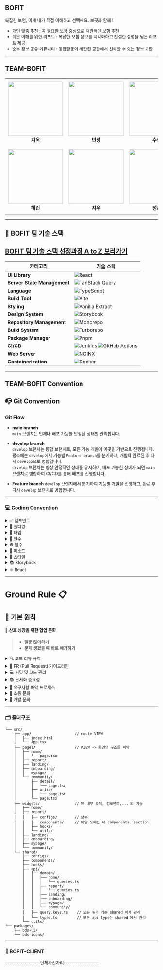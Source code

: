 ## BOFIT

복잡한 보험, 이제 내가 직접 이해하고 선택해요. 보핏과 함께 !

- 개인 맞춤 추천 : 꼭 필요한 보장 중심으로 객관적인 보험 추천
- 쉬운 이해를 위한 리포트 : 복잡한 보험 정보를 시각화하고 친절한 설명을 담은 리포트 제공
- 순수 정보 공유 커뮤니티 : 영업활동이 제한된 공간에서 신뢰할 수 있는 정보 교환

---

## TEAM-BOFIT

<table>
  <tr>
    <td align="center" style="padding:10px">
      <img src="https://github.com/user-attachments/assets/4ec0818a-af14-4f99-b375-c8f8b0010ffc" width="180"/><br/>
      <strong>지욱</strong>
    </td>
    <td align="center" style="padding:10px">
      <img src="https://github.com/user-attachments/assets/2a71e714-5c81-4006-920d-b0cd8e8e763e" width="180"/><br/>
      <strong>민정</strong>
    </td>
    <td align="center" style="padding:10px">
      <img src="https://github.com/user-attachments/assets/fd7af9db-28d2-47aa-b135-dbec20098802" width="180"/><br/>
      <strong>수정</strong>
    </td>
  </tr>
  <tr>
    <td align="center" style="padding:10px">
      <img src="https://github.com/user-attachments/assets/d1de16ad-fc75-42af-8018-a7ad3e46c17a" width="180"/><br/>
      <strong>혜린</strong>
    </td>
    <td align="center" style="padding:10px">
      <img src="https://github.com/user-attachments/assets/9fc08995-2cbc-42d3-98c5-6547a49aa883" width="180"/><br/>
      <strong>지우</strong>
    </td>
    <td align="center" style="padding:10px">
      <img src="https://github.com/user-attachments/assets/fd685533-3eda-4f9a-b870-07d0a8238bba" width="180"/><br/>
      <strong>정훈</strong>
    </td>
  </tr>
</table>

---

## 🚀 BOFIT 팀 기술 스택

## [BOFIT 팀 기술 스택 선정과정 A to Z 보러가기](https://github.com/team-bofit/bofit-client/discussions/7)

| 카테고리                    | 기술 스택                                                                                                                                                                                                                               |
| --------------------------- | --------------------------------------------------------------------------------------------------------------------------------------------------------------------------------------------------------------------------------------- |
| **UI Library**              | ![React](https://img.shields.io/badge/React-61DAFB?logo=react&logoColor=white&style=for-the-badge)                                                                                                                                      |
| **Server State Management** | ![TanStack Query](https://img.shields.io/badge/TanStack%20Query-FF4154?logo=reactquery&logoColor=white&style=for-the-badge)                                                                                                             |
| **Language**                | ![TypeScript](https://img.shields.io/badge/TypeScript-3178C6?logo=typescript&logoColor=white&style=for-the-badge)                                                                                                                       |
| **Build Tool**              | ![Vite](https://img.shields.io/badge/Vite-646CFF?logo=vite&logoColor=white&style=for-the-badge)                                                                                                                                         |
| **Styling**                 | ![Vanilla Extract](https://img.shields.io/badge/Vanilla%20Extract-DD8A42?style=for-the-badge)                                                                                                                                           |
| **Design System**           | ![Storybook](https://img.shields.io/badge/Storybook-FF4785?logo=storybook&logoColor=white&style=for-the-badge)                                                                                                                          |
| **Repository Management**   | ![Monorepo](https://img.shields.io/badge/Monorepo-000000?style=for-the-badge)                                                                                                                                                           |
| **Build System**            | ![Turborepo](https://img.shields.io/badge/Turborepo-EC4A3F?style=for-the-badge)                                                                                                                                                         |
| **Package Manager**         | ![Pnpm](https://img.shields.io/badge/Pnpm-F69220?logo=pnpm&logoColor=white&style=for-the-badge)                                                                                                                                         |
| **CI/CD**                   | ![Jenkins](https://img.shields.io/badge/Jenkins-D24939?logo=jenkins&logoColor=white&style=for-the-badge) ![GitHub Actions](https://img.shields.io/badge/GitHub%20Actions-2088FF?logo=githubactions&logoColor=white&style=for-the-badge) |
| **Web Server**              | ![NGINX](https://img.shields.io/badge/NGINX-009639?logo=nginx&logoColor=white&style=for-the-badge)                                                                                                                                      |
| **Containerization**        | ![Docker](https://img.shields.io/badge/Docker-2496ED?logo=docker&logoColor=white&style=for-the-badge)                                                                                                                                   |

---

## TEAM-BOFIT Convention

## 📭 Git Convention

### Git Flow

- **main branch**  
  `main` 브랜치는 언제나 배포 가능한 안정된 상태만 관리합니다.

- **develop branch**  
  `develop` 브랜치는 통합 브랜치로, 모든 기능 개발이 이곳을 기반으로 진행됩니다.  
  평소에는 `develop`에서 기능별 `Feature branch`를 분기하고, 개발이 완료된 후 다시 `develop`으로 병합합니다.  
  `develop` 브랜치는 항상 안정적인 상태를 유지하며, 배포 가능한 상태가 되면 `main` 브랜치로 병합하여 CI/CD를 통해 배포를 진행합니다.

- **Feature branch**
  `develop` 브랜치에서 분기하여 기능별 개발을 진행하고, 완료 후 다시 `develop` 브랜치로 병합합니다.

---

### 💻 Coding Convention

<details>
<summary>✅ 컴포넌트</summary>

> 💡 **컴포넌트 작성 시 핵심 원칙**
> 재사용 가능하고 명확한 구조로 설계하며, 비즈니스 로직과 디자인 시스템을 분리합니다.

#### 📋 네이밍 규칙

- **Interface**: 반드시 `Props` 접미사 사용
  - ✅ `CardProps`, `ChipProps`
  - ❌ `Card`, `ChipInterface`

#### 🏗️ 구조화 원칙

- **Fragment 사용**: 의미 없는 `<div>` 지양, 컴포넌트 최상단은 `Fragment` (`<>...</>`) 사용

```tsx
const InfoText = () => {
  return (
    <>
      <h1>Welcome!</h1>
      <p>This is our new page, we're glad you're here!</p>
    </>
  );
};
```

- **Self-closing**: Children이 불필요할 때는 `<Component />` 사용
- **Headless UI**: 디자인 시스템 컴포넌트는 비즈니스 로직 최소화
- **도메인 분리**: 특정 도메인 의존 컴포넌트는 디자인 시스템이 아닌 client 내부에 작성

</details>

<details>
<summary>📁 폴더명</summary>

> 🎯 **일관된 폴더 구조로 프로젝트 관리**

| 규칙            | 설명                        | 예시                      |
| --------------- | --------------------------- | ------------------------- |
| **소문자 시작** | 모든 폴더명은 소문자로 시작 | `components`, `utils`     |
| **복수형**      | 항상 복수형으로 s 붙이기    | `pages`, `hooks`          |
| **케밥 케이스** | 단어 연결 시 하이픈 사용    | `user-pages`, `api-utils` |

</details>

<details>
<summary>📝 타입</summary>

> 🔧 **TypeScript 타입 정의 가이드**

#### 🎯 선택 기준

| 타입          | 사용 시기   | 특징                      |
| ------------- | ----------- | ------------------------- |
| **interface** | 기본 권장   | 병합 가능, 확장성 좋음    |
| **type**      | 특수한 경우 | 유니언, 튜플, 리터럴 타입 |

```tsx
// ✅ 권장: interface 사용
interface UserProps {
  name: string;
  age: number;
}

// ✅ 특수한 경우: type 사용
type Status = 'loading' | 'success' | 'error';
type Position = [number, number];
```

</details>

<details>
<summary>🔑 변수</summary>

> 📌 **명확하고 일관된 변수 선언**

#### 🚫 금지 사항

- **var 사용 금지**: `const` → `let` 순서로 선언
- **문자열 연결 금지**: `+` 대신 템플릿 리터럴 사용

#### ✅ 네이밍 규칙

| 타입          | 규칙                         | 예시                    |
| ------------- | ---------------------------- | ----------------------- |
| **상수**      | 대문자 스네이크 케이스       | `API_KEY`, `MAX_COUNT`  |
| **Boolean**   | `is` 접두사                  | `isActive`, `isLoading` |
| **일반 변수** | 의미 명확한 이름 (길어도 OK) | `userProfileData`       |

#### 🔑 Key 사용 규칙

- **정적 리스트**: index 사용 가능
- **동적 리스트**: 고유한 id 사용 필수
- **랜덤 값**: key로 사용 금지

</details>

<details>
<summary>⚙️ 함수</summary>

> 🎯 **명확한 함수 네이밍과 구조**

#### 📋 네이밍 패턴

| 접두사        | 용도          | 예시                      |
| ------------- | ------------- | ------------------------- |
| **get**       | 값 반환       | `getUserData`             |
| **create**    | 새 값 생성    | `createUser`              |
| **check**     | 로직 검증     | `checkValidation`         |
| **convert**   | 변환          | `convertToString`         |
| **add/minus** | 연산          | `addToCart`, `minusCount` |
| **filter**    | 배열 필터링   | `filterActiveUsers`       |
| **handle**    | 이벤트 핸들러 | `handleSubmitClick`       |

#### 🏗️ 구조 규칙

- **함수 형태**: 동사+명사 조합
- **이벤트 핸들러**: `handle` 접두사 필수
  - 예: `handleResetClick`, `handleSubmitClick`
- **유틸 함수**: 반환값 기준 네이밍 (ex. `hasEmail`)
- **재사용**: 2개 이상 도메인에서 사용 시 utils 폴더로 이동
- **선언 방식**: 화살표 함수 사용

</details>

<details>
<summary>🧩 메소드</summary>

> 🔄 **효율적인 데이터 처리 방법**

#### 📊 배열 처리

```tsx
// ✅ 스프레드 연산자 사용
const copies = [...originals];

// ✅ 함수형 메소드 사용 (for 대신)
items.forEach((item) => processItem(item));
items.map((item) => transformItem(item));
```

#### 🎯 구조 분해 할당 적극 활용

```tsx
interface VoteAllInfoProps {
  date: number;
  time: string;
}

interface UserDataProps {
  userName: string;
  userBirth: string;
}

// Props 구조 분해
const MonthVoting = ({ date, time }: VoteAllInfoProps) => {
  // 컴포넌트 로직
};

// 함수 매개변수 구조 분해
function checkIsUser({ userName, userBirth }: UserDataProps) {
  // 검증 로직
}
```

</details>

<details>
<summary>🎨 스타일</summary>

> 🏗️ **의미 있는 HTML 구조**

#### 📋 핵심 원칙

| 원칙                 | 설명                        | 예시                               |
| -------------------- | --------------------------- | ---------------------------------- |
| **시맨틱 태그**      | 의미에 맞는 태그 사용       | `<header>`, `<nav>`, `<main>`      |
| **div 지양**         | 의미 없는 div 사용 금지     | `<section>`, `<article>` 활용      |
| **Container 네이밍** | Wrapper 필요 시 명확한 이름 | `UserContainer`, `LayoutContainer` |

📖 **참고 자료**: [MDN HTML 시맨틱 태그 가이드](https://developer.mozilla.org/ko/docs/Web/HTML/Element)

</details>

<details>
<summary>📚 Storybook</summary>

> 📖 **컴포넌트 문서화 가이드**

#### 🎯 문서화 원칙

- **Interface 설명**: 모든 Props에 대한 명확한 설명 포함
- **사용 예시**: 다양한 시나리오별 Story 작성
- **시각적 테스트**: 컴포넌트의 모든 상태 검증

#### 📋 Story 구조 예시

```tsx
import type { Meta, StoryObj } from '@storybook/react';
import Box from './Box';

const meta: Meta<typeof Box> = {
  title: 'Common/Box',
  component: Box,
  parameters: {
    layout: 'centered',
    componentSubtitle: '📦 박스 컴포넌트',
    docs: {
      description: {
        component: `
Box 컴포넌트는 제목과 버튼이 포함된 컨테이너입니다.

**Props 설명:**
- \`title\`: 박스 상단 제목
- \`showMore\`: 버튼 노출 여부  
- \`showMoreText\`: 버튼 텍스트
- \`path\`: 클릭 시 이동 경로
- \`children\`: 콘텐츠 영역
        `,
      },
    },
  },
  decorators: [
    (Story) => (
      <div style={{ width: '375px', border: '1px solid #ccc' }}>
        <Story />
      </div>
    ),
  ],
  tags: ['autodocs'],
};

export default meta;
type Story = StoryObj<typeof Box>;

// 🎯 기본 사용 예시
export const Default: Story = {
  args: {
    title: '박스 제목',
    children: <p>콘텐츠 영역입니다.</p>,
  },
};

// 🔗 더보기 버튼 예시
export const WithButtonLabel: Story = {
  name: '더보기 버튼',
  args: {
    showMore: true,
    showMoreText: '더보기',
    path: '/more',
    children: <p>더보기 버튼이 있는 콘텐츠</p>,
  },
};

// 📋 전체보기 버튼 예시
export const WithAllButton: Story = {
  name: '전체보기 버튼',
  args: {
    showMore: true,
    showMoreText: '전체보기',
    path: '/all',
    children: <p>전체보기 콘텐츠</p>,
  },
};
```

</details>

<details>
<summary>⚛️ React</summary>

> 🏗️ **React 패턴 및 네이밍 규칙**

#### 📋 컴포넌트 패턴

| 패턴              | 규칙             | 예시                          |
| ----------------- | ---------------- | ----------------------------- |
| **고차 컴포넌트** | `with` 접두사    | `withAuth`, `withLoading`     |
| **Context**       | `Context` 접미사 | `UserContext`, `ThemeContext` |
| **Custom Hook**   | `use` 접두사     | `useAuth`, `useLocalStorage`  |

#### 🎯 타입 Import 규칙

```tsx
// ✅ 권장: 개별 import
import { ReactNode, FC } from 'react';

// ❌ 비권장: 네임스페이스 import
import React from 'react';
const node: React.ReactNode = <div />;
```

#### 🔧 컴포넌트 선언 방식

```tsx
// ✅ 권장: 화살표 함수 + 타입 정의
interface ButtonProps {
  text: string;
  onClick: () => void;
}

const Button: FC<ButtonProps> = ({ text, onClick }) => {
  return <button onClick={onClick}>{text}</button>;
};
```

</details>

---

# Ground Rule 📋

## 🌟 기본 원칙

#### 🤝 상호 성장을 위한 협업 문화

> - **질문 많이하기**
> - **문제 생겼을 때 바로 얘기하기**

<details>
<summary>🔍 코드 리뷰 규칙</summary>

> 🎯 **품질 높은 코드를 위한 리뷰 문화**
> 매일 아침 코드 리뷰를 통해 서로의 코드를 학습하고 개선점을 찾아갑니다.

#### 🕘 코드 리뷰 일정

- **매일 아침 코드 리뷰 후 작업 시작**
- **2명 이상의 리뷰어** 승인 후 머지
- 코드 리뷰에 충분한 시간 할애하기

#### 📊 코드 리뷰 기준

- **근거 있는 피드백을 위해 의견 제시 시 레퍼런스 첨부**
- **작은 컨벤션은 정적 분석도구를 활용하여 강제하고,리뷰어는 코드의 품질과 비즈니스 로직에만 집중합니다**
- **비판이나 제안을 활발히 하자**
- **칭찬도 적극적으로**

</details>

<details>
<summary>📝 PR (Pull Request) 가이드라인</summary>

> 📖 **명확한 문서화를 통한 효율적인 협업**
> PR은 단순한 코드 제출이 아닌, 고민과 해결 과정을 공유하는 소통의 도구입니다.

#### 🎯 PR 작성 원칙

- **리뷰 퀄리티를 위해 PR은 작게, 문서는 크게**
- **PR 작성자는 작업에 대한 설명을 명확히 남기기**

#### 📋 PR 작성 필수 내용

1. **변경사항의 맥락과 배경**
   - 어떤 문제를 해결하고자 했는지
   - 왜 이런 방식으로 접근했는지

2. **고민의 흔적**
   - 작은 작업이라도 고민한 부분 상세히 기록
   - 대안들을 검토했다면 왜 현재 방식을 선택했는지

3. **해결 과정**
   - 문제 해결을 위한 단계별 접근법
   - 시도했던 다른 방법들과 결과

4. **Trade-off 분석**
   - 현재 해결책의 장단점
   - 향후 개선 가능한 부분

5. **QA 체크리스트**
   - 기획 요구사항 명세서의 모든 항목 체크
   - 각 요구사항별 구현 완료 여부 확인

#### 🔖 PR 템플릿 활용

- 기획자 요구사항 명세서를 PR에 복사 붙여넣기
- 체크박스 형태로 모든 요구사항 검증
- QA 최소화를 위한 자체 검증 완료

</details>

<details>
<summary>💻 커밋 및 코드 관리</summary>

> 🔧 **체계적인 버전 관리와 코드 품질 유지**
> 일관된 커밋 메시지와 의미있는 코드 구조를 통해 프로젝트의 가독성을 높입니다.

#### 📝 커밋 규칙

- **커밋 메시지 컨벤션 통일 (lefthooks 활용)**
- **커밋은 하나의 의미있는 변경사항 별로 최대한 작은 단위로**
- **컨벤션 잘 지키기**

#### 💬 코드 주석 활용

- **// @TODO** 형태로 향후 개선 사항 기록
- **노티하고 싶은 부분에 주석 적극 활용**
- **코드의 의도와 맥락을 명확히 전달**

</details>

<details>
<summary>📚 문서화 중요성</summary>

> 📖 **지식 축적과 성장을 위한 문서화**
> 문서화는 개인의 성장과 팀의 지식 공유에 큰 도움이 됩니다.

#### 🎯 문서화 목표

- **개인 성장에 도움**
- **팀 지식 공유**

#### 📋 문서화 방법

- **막히는 부분이나 문제 발생 시 즉시 노션에 기록**
- **해결 과정과 결과까지 상세히 문서화**
- **정기적인 문서 업데이트와 공유**

</details>

<details>
<summary>🎯 요구사항 파악 프로세스</summary>

> 🔍 **명확한 요구사항 파악을 통한 효율적인 개발**
> 요구사항 파악은 협업의 시작점이자 개발자가 빠르게 성장할 수 있는 핵심 역량입니다.

#### 🎨 요구사항 파악의 중요성

개발은 **TO-BE**와 **AS-IS**의 차이(**diff**)를 구현하는 것입니다.

- **TO-BE**: 기획자/디자이너가 기대하는 결과물
- **AS-IS**: 현재 코드의 상태
- **diff**: 개발해야 할 범위 = TO-BE - AS-IS

#### 🔄 요구사항 파악 루틴

1. **TO-BE 파악**
   - 기획자에게 정책 상세 요청
   - 디자이너에게 시안 꼼꼼히 검토

2. **AS-IS 파악**
   - 현재 코드에서 수정 필요 부분 확인
   - 기존 구조와 로직 이해

3. **diff 계산**
   - 필요한 변경사항 정리 (API, UI 등)
   - 서버 개발자, 디자이너와 협의

4. **공유**
   - 정리한 요구사항을 팀원과 공유
   - 피드백 받아 이해도 맞추기

#### 💡 실용적인 요구사항 파악 팁

- **페이지 단위로 파악하기**
- **페이지별 API 변경사항 파악**
- **작업 계획 초안 작성 후 팀원 리뷰**
- **도메인 지식 익히기**

</details>

<details>
<summary>🤝 소통 문화</summary>

#### 🙋 질문과 답변

- **편하게 질문하기**
- **개발 시 질문 및 답변 활발히 하기**
- **내 힘으로 할 수 있는 건 최대한 해보되, 막히면 바로 질문**

#### 🔄 파트 간 소통

- **파트 간, 파트 내 소통 활발히 하기**
- **조금이라도 모르는 거나 이해가지 않는 사안이 생기면 바로바로 말하기**
- **문제 상황 공유를 통한 빠른 해결**

</details>

<details>
<summary>🚀 개발 문화</summary>

#### ⏰ 시간 관리와 효율성

- **PR 작성 시간도 개발 리소스로 인식**
- **코드 리뷰에 충분한 시간 할애**
- **요구사항 파악을 통한 시간 절약**

</details>

---

### 🗂️ 폴더구조

```
└── src/
    ├── app/                    // route VIEW
    │   ├── index.html
    │   └── App.tsx
    ├── pages/                  // VIEW -> 화면의 구조를 파악
    │   ├── home/
    │   │   └── page.tsx
    │   ├── report/
    │   ├── landing/
    │   ├── onboarding/
    │   ├── mypage/
    │   └── community/
    │       ├── detail/
    │       │   └── page.tsx
    │       ├── write/
    │       │   └── page.tsx
    │       └── page.tsx
    ├── widgets/                // 뷰 내부 로직, 컴포넌트,... 의 기능
    │   ├── home/
    │   ├── report/
    │   │   ├── configs/        // 상수
    │   │   ├── components/     // 해당 도메인 내 components, section
    │   │   ├── hooks/
    │   │   └── utils/
    │   ├── landing/
    │   ├── onboarding/
    │   ├── mypage/
    │   └── community/
    └── shared/
        ├── configs/
        ├── components/
        ├── hooks/
        ├── api/
        │   ├── domain/
        │   │   ├── home/
        │   │   │   └── queries.ts
        │   │   ├── report/
        │   │   │   └── queries.ts
        │   │   ├── landing/
        │   │   ├── onboarding/
        │   │   ├── mypage/
        │   │   └── community/
        │   ├── query.keys.ts    // 모든 쿼리 키는 shared 에서 관리
        │   └── types.ts         // 모든 api type는 shared 에서 관리
        └── utils/
└── packages/
    ├── bds-ui/
    └── bds-icons/
```

---

### 📸 BOFIT-CLIENT

------------------단체사진자리------------------
